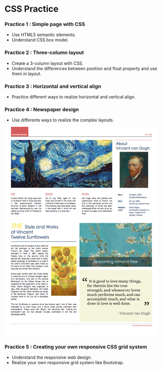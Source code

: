 # CSS Practice


### Practice 1 : Simple page with CSS
* Use HTML5 semantic elements.
* Understand CSS box model.

### Practice 2 : Three-column layout
* Create a 3-column layout with CSS.
* Understand the differences between position and float property and use them in layout.

### Practice 3 : Horizontal and vertical align
* Practice different ways to realize horizontal and vertical align.

### Practice 4 : Newspaper design
* Use differents ways to realize the complex layouts.

![Art Newspaper][1]

[1]:https://raw.githubusercontent.com/Graciazl/picture/master/ArtNewspaper.png

### Practice 5 : Creating your own responsive CSS grid system
* Understand the responsive web design.
* Realize your own responsive grid system like Bootstrap.
